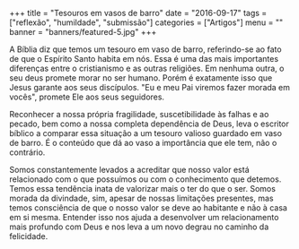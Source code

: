 +++
title = "Tesouros em vasos de barro"
date = "2016-09-17"
tags = ["reflexão", "humildade", "submissão"]
categories = ["Artigos"]
menu = ""
banner = "banners/featured-5.jpg"
+++

A Bíblia diz que temos um tesouro em vaso de barro, referindo-se ao fato de que o Espírito Santo habita em nós. Essa é uma das mais importantes diferenças entre o cristianismo e as outras religiões. Em nenhuma outra, o seu deus promete morar no ser humano. Porém é exatamente isso que Jesus garante aos seus discípulos. "Eu e meu Pai viremos fazer morada em vocês", promete Ele aos seus seguidores.
<!--more-->

Reconhecer a nossa própria fragilidade, suscetibilidade às falhas e ao pecado, bem como a nossa completa dependência de Deus, leva o escritor bíblico a comparar essa situação a um tesouro valioso guardado em vaso de barro. É o conteúdo que dá ao vaso a importância que ele tem, não o contrário.

Somos constantemente levados a acreditar que nosso valor está relacionado com o que possuímos ou com o conhecimento que detemos. Temos essa tendência inata de valorizar mais o ter do que o ser. Somos morada da divindade, sim, apesar de nossas limitações presentes, mas temos consciência de que o nosso valor se deve ao habitante e não à casa em si mesma. Entender isso nos  ajuda a desenvolver um relacionamento mais profundo com Deus e nos leva a um novo degrau no caminho da felicidade.
